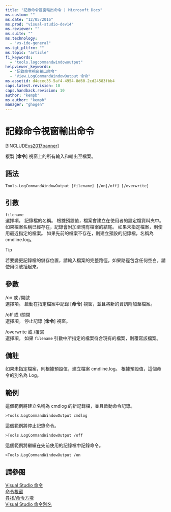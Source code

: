 ```yaml
---
title: "記錄命令視窗輸出命令 | Microsoft Docs"
ms.custom: ""
ms.date: "12/05/2016"
ms.prod: "visual-studio-dev14"
ms.reviewer: ""
ms.suite: ""
ms.technology: 
  - "vs-ide-general"
ms.tgt_pltfrm: ""
ms.topic: "article"
f1_keywords: 
  - "tools.logcommandwindowoutput"
helpviewer_keywords: 
  - "記錄命令視窗輸出命令"
  - "View.LogCommandWindowOutput 命令"
ms.assetid: d4ecec35-5af4-4954-8d60-2cd24583fbb4
caps.latest.revision: 10
caps.handback.revision: 10
author: "kempb"
ms.author: "kempb"
manager: "ghogen"
---
```

# 記錄命令視窗輸出命令
[!INCLUDE[vs2017banner](../../code-quality/includes/vs2017banner.md)]

複製 \[**命令**\] 視窗上的所有輸入和輸出至檔案。  
  
## 語法  
  
```  
Tools.LogCommandWindowOutput [filename] [/on|/off] [/overwrite]  
```  
  
## 引數  
 `filename`  
 選擇項。  記錄檔的名稱。  根據預設值，檔案會建立在使用者的設定檔資料夾中。  如果檔案名稱已經存在，記錄會附加至現有檔案的結尾。  如果未指定檔案，則使用最近指定的檔案。  如果先前的檔案不存在，則建立預設的記錄檔，名稱為 cmdline.log。  
  
> [!TIP]
>  若要變更記錄檔的儲存位置，請輸入檔案的完整路徑，如果路徑包含任何空白，請使用引號括起來。  
  
## 參數  
 \/on 或 \/開啟  
 選擇項。  啟動在指定檔案中記錄 \[**命令**\] 視窗，並且將新的資訊附加至檔案。  
  
 \/off 或 \/關閉  
 選擇項。  停止記錄 \[**命令**\] 視窗。  
  
 \/overwrite 或 \/覆寫  
 選擇項。  如果 `filename` 引數中所指定的檔案符合現有的檔案，則覆寫該檔案。  
  
## 備註  
 如果未指定檔案，則根據預設值，建立檔案 cmdline.log。  根據預設值，這個命令的別名為 Log。  
  
## 範例  
 這個範例將建立名稱為 cmdlog 的新記錄檔，並且啟動命令記錄。  
  
```  
>Tools.LogCommandWindowOutput cmdlog  
```  
  
 這個範例將停止記錄命令。  
  
```  
>Tools.LogCommandWindowOutput /off  
```  
  
 這個範例將繼續在先前使用的記錄檔中記錄命令。  
  
```  
>Tools.LogCommandWindowOutput /on  
```  
  
## 請參閱  
 [Visual Studio 命令](../../ide/reference/visual-studio-commands.md)   
 [命令視窗](../../ide/reference/command-window.md)   
 [尋找\/命令方塊](../../ide/find-command-box.md)   
 [Visual Studio 命令別名](../../ide/reference/visual-studio-command-aliases.md)